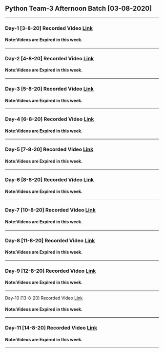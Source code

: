 ## Python Team-3 Afternoon Batch [03-08-2020]
---------

### Day-1 [3-8-20] Recorded Video [Link](https://transcripts.gotomeeting.com/#/s/ede584c2de9c918ce50474c9087b9316f5ff1694b06f470bd5f246de12cdd14c)
#### Note:Videos are Expired in this week.
--------

### Day-2 [4-8-20] Recorded Video [Link](https://transcripts.gotomeeting.com/#/s/2c8451e0449a6ac950a3c41276cebdf43df718bf4b937c0cf7a49e64e261dd25)
#### Note:Videos are Expired in this week.
--------

### Day-3 [5-8-20] Recorded Video [Link](https://transcripts.gotomeeting.com/#/s/ee9434daeb18b73f81e3124550df16e75b80fc8bd11706b7f83dc82d7fde8231)
#### Note:Videos are Expired in this week.
-------

### Day-4 [6-8-20] Recorded Video [Link](https://transcripts.gotomeeting.com/#/s/6512a9abf7a0e2d5d0069a57a1dacfe6209d63afa8061dea8e97a00ae20508b7)
#### Note:Videos are Expired in this week.
-------

### Day-5 [7-8-20] Recorded Video [Link](https://transcripts.gotomeeting.com/#/s/f3ada262e34da247975b6be6a38d1be19db81a64cc35ff40109c2a99d26f7f5f)
#### Note:Videos are Expired in this week.
-------

### Day-6 [8-8-20] Recorded Video [Link](https://transcripts.gotomeeting.com/#/s/61bae35724b986179a91dbf960f6ed1fe1c4377236b8511d4b5362d46cd6e487)
#### Note:Videos are Expired in this week.
-------

### Day-7 [10-8-20] Recorded Video [Link](https://transcripts.gotomeeting.com/#/s/bbff8ebb6cbe3f883657f8c3a0e2591f1b1fbffb1870682615a640812dd2f793)
#### Note:Videos are Expired in this week.
-------

### Day-8 [11-8-20] Recorded Video [Link](https://transcripts.gotomeeting.com/#/s/df3150925664fde5405e97cafede637d0273c660838a6c950398a35ff16037bf)
#### Note:Videos are Expired in this week.
-------

### Day-9 [12-8-20] Recorded Video [Link](https://transcripts.gotomeeting.com/#/s/77403ee8025d5708db64474aba4081b01e0527c8b7b4a7130d7cbff13a4ec2ce)
#### Note:Videos are Expired in this week.
-------

Day-10 [13-8-20] Recorded Video [Link](https://transcripts.gotomeeting.com/#/s/59e20f30d27a662d08430375cb5614d1a1e0c15d83426eef530446a9a577f8c6)
#### Note:Videos are Expired in this week.
-------

### Day-11 [14-8-20] Recorded Video [Link](https://transcripts.gotomeeting.com/#/s/079baabab6a2ebf3893770c4bab06b9138570d222d785ab362c21a70867f7cee)
#### Note:Videos are Expired in this week.
-------

